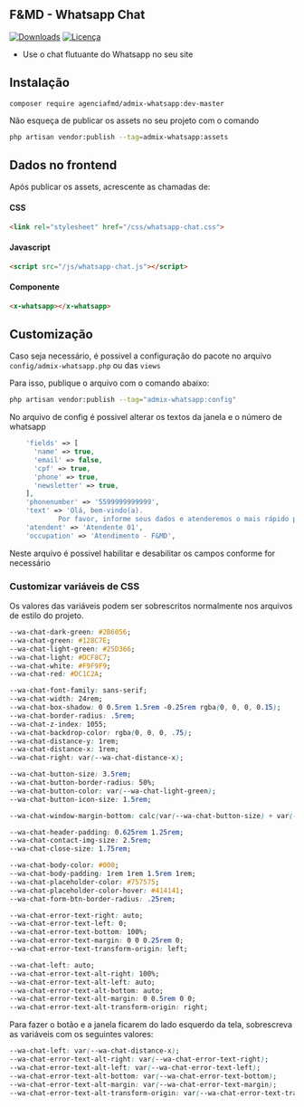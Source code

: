 ## F&MD - Whatsapp Chat

[![Downloads](https://img.shields.io/packagist/dt/agenciafmd/admix-whatsapp.svg?style=flat-square)](https://packagist.org/packages/agenciafmd/admix-whatsapp)
[![Licença](https://img.shields.io/badge/license-MIT-brightgreen.svg?style=flat-square)](LICENSE.md)

- Use o chat flutuante do Whatsapp no seu site

## Instalação

```
composer require agenciafmd/admix-whatsapp:dev-master
```

Não esqueça de publicar os assets no seu projeto com o comando 

```bash
php artisan vendor:publish --tag=admix-whatsapp:assets
```

## Dados no frontend

Após publicar os assets, acrescente as chamadas de:

#### CSS

````html
<link rel="stylesheet" href="/css/whatsapp-chat.css">
````

#### Javascript

```html
<script src="/js/whatsapp-chat.js"></script>
````

#### Componente

```html
<x-whatsapp></x-whatsapp>
```
 
## Customização

Caso seja necessário, é possivel a configuração do pacote no arquivo `config/admix-whatsapp.php` ou das `views`

Para isso, publique o arquivo com o comando abaixo:

```bash
php artisan vendor:publish --tag="admix-whatsapp:config"
```
No arquivo de config é possivel alterar os textos da janela e o número de whatsapp

```php
    'fields' => [
      'name' => true,
      'email' => false,
      'cpf' => true,
      'phone' => true,
      'newsletter' => true,
    ],
    'phonenumber' => '5599999999999',
    'text' => 'Olá, bem-vindo(a).
            Por favor, informe seus dados e atenderemos o mais rápido possível!',
    'atendent' => 'Atendente 01',
    'occupation' => 'Atendimento - F&MD',
```

Neste arquivo é possivel habilitar e desabilitar os campos conforme for necessário

### Customizar variáveis de CSS
Os valores das variáveis podem ser sobrescritos normalmente nos arquivos de estilo do projeto.
```css
--wa-chat-dark-green: #2B6056;
--wa-chat-green: #128C7E;
--wa-chat-light-green: #25D366;
--wa-chat-light: #DCF8C7;
--wa-chat-white: #F9F9F9;
--wa-chat-red: #DC1C2A;

--wa-chat-font-family: sans-serif;
--wa-chat-width: 24rem;
--wa-chat-box-shadow: 0 0.5rem 1.5rem -0.25rem rgba(0, 0, 0, 0.15);
--wa-chat-border-radius: .5rem;
--wa-chat-z-index: 1055;
--wa-chat-backdrop-color: rgba(0, 0, 0, .75);
--wa-chat-distance-y: 1rem;
--wa-chat-distance-x: 1rem;
--wa-chat-right: var(--wa-chat-distance-x);

--wa-chat-button-size: 3.5rem;
--wa-chat-button-border-radius: 50%;
--wa-chat-button-color: var(--wa-chat-light-green);
--wa-chat-button-icon-size: 1.5rem;

--wa-chat-window-margin-bottom: calc(var(--wa-chat-button-size) + var(--wa-chat-distance-y) + 1rem);

--wa-chat-header-padding: 0.625rem 1.25rem;
--wa-chat-contact-img-size: 2.5rem;
--wa-chat-close-size: 1.75rem;

--wa-chat-body-color: #000;
--wa-chat-body-padding: 1rem 1rem 1.5rem 1rem;
--wa-chat-placeholder-color: #757575;
--wa-chat-placeholder-color-hover: #414141;
--wa-chat-form-btn-border-radius: .25rem;

--wa-chat-error-text-right: auto;
--wa-chat-error-text-left: 0;
--wa-chat-error-text-bottom: 100%;
--wa-chat-error-text-margin: 0 0 0.25rem 0;
--wa-chat-error-text-transform-origin: left;

--wa-chat-left: auto;
--wa-chat-error-text-alt-right: 100%;
--wa-chat-error-text-alt-left: auto;
--wa-chat-error-text-alt-bottom: auto;
--wa-chat-error-text-alt-margin: 0 0.5rem 0 0;
--wa-chat-error-text-alt-transform-origin: right;
```
Para fazer o botão e a janela ficarem do lado esquerdo da tela, sobrescreva as variáveis com os seguintes valores:
```css
--wa-chat-left: var(--wa-chat-distance-x);
--wa-chat-error-text-alt-right: var(--wa-chat-error-text-right);
--wa-chat-error-text-alt-left: var(--wa-chat-error-text-left);
--wa-chat-error-text-alt-bottom: var(--wa-chat-error-text-bottom);
--wa-chat-error-text-alt-margin: var(--wa-chat-error-text-margin);
--wa-chat-error-text-alt-transform-origin: var(--wa-chat-error-text-transform-origin);
```
